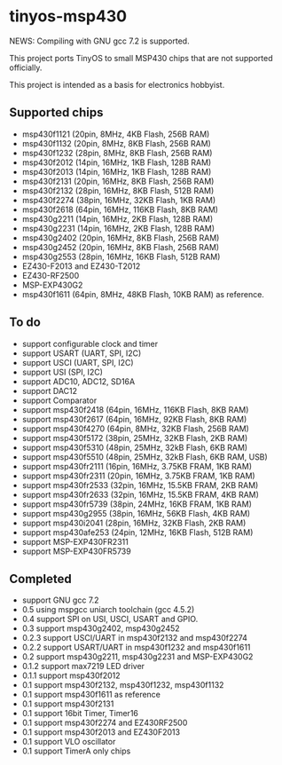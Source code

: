 tinyos-msp430
=============

NEWS: Compiling with GNU gcc 7.2 is supported.

This project ports TinyOS to small MSP430 chips that are not supported
officially.

This project is intended as a basis for electronics hobbyist.

Supported chips
---------------

* msp430f1121 (20pin, 8MHz, 4KB Flash, 256B RAM)
* msp430f1132 (20pin, 8MHz, 8KB Flash, 256B RAM)
* msp430f1232 (28pin, 8MHz, 8KB Flash, 256B RAM)
* msp430f2012 (14pin, 16MHz, 1KB Flash, 128B RAM)
* msp430f2013 (14pin, 16MHz, 1KB Flash, 128B RAM)
* msp430f2131 (20pin, 16MHz, 8KB Flash, 256B RAM)
* msp430f2132 (28pin, 16MHz, 8KB Flash, 512B RAM)
* msp430f2274 (38pin, 16MHz, 32KB Flash, 1KB RAM)
* msp430f2618 (64pin, 16MHz, 116KB Flash, 8KB RAM)
* msp430g2211 (14pin, 16MHz, 2KB Flash, 128B RAM)
* msp430g2231 (14pin, 16MHz, 2KB Flash, 128B RAM)
* msp430g2402 (20pin, 16MHz, 8KB Flash, 256B RAM)
* msp430g2452 (20pin, 16MHz, 8KB Flash, 256B RAM)
* msp430g2553 (28pin, 16MHz, 16KB Flash, 512B RAM)
* EZ430-F2013 and EZ430-T2012
* EZ430-RF2500
* MSP-EXP430G2
* msp430f1611 (64pin, 8MHz, 48KB Flash, 10KB RAM) as reference.

To do
-----

* support configurable clock and timer
* support USART (UART, SPI, I2C)
* support USCI (UART, SPI, I2C)
* support USI (SPI, I2C)
* support ADC10, ADC12, SD16A
* support DAC12
* support Comparator
* support msp430f2418 (64pin, 16MHz, 116KB Flash, 8KB RAM)
* support msp430f2617 (64pin, 16MHz, 92KB Flash, 8KB RAM)
* support msp430f4270 (64pin, 8MHz, 32KB Flash, 256B RAM)
* support msp430f5172 (38pin, 25MHz, 32KB Flash, 2KB RAM)
* support msp430f5310 (48pin, 25MHz, 32kB Flash, 6KB RAM)
* support msp430f5510 (48pin, 25MHz, 32kB Flash, 6KB RAM, USB)
* support msp430fr2111 (16pin, 16MHz, 3.75KB FRAM, 1KB RAM)
* support msp430fr2311 (20pin, 16MHz, 3.75KB FRAM, 1KB RAM)
* support msp430fr2533 (32pin, 16MHz, 15.5KB FRAM, 2KB RAM)
* support msp430fr2633 (32pin, 16MHz, 15.5KB FRAM, 4KB RAM)
* support msp430fr5739 (38pin, 24MHz, 16KB FRAM, 1KB RAM)
* support msp430g2955 (38pin, 16MHz, 56KB Flash, 4KB RAM)
* support msp430i2041 (28pin, 16MHz, 32KB Flash, 2KB RAM)
* support msp430afe253 (24pin, 12MHz, 16KB Flash, 512B RAM)
* support MSP-EXP430FR2311
* support MSP-EXP430FR5739

Completed
---------

* support GNU gcc 7.2
* 0.5 using mspgcc uniarch toolchain (gcc 4.5.2)
* 0.4 support SPI on USI, USCI, USART and GPIO.
* 0.3 support msp430g2402, msp430g2452
* 0.2.3 support USCI/UART in msp430f2132 and msp430f2274
* 0.2.2 support USART/UART in msp430f1232 and msp430f1611
* 0.2 support msp430g2211, msp430g2231 and MSP-EXP430G2
* 0.1.2 support max7219 LED driver
* 0.1.1 support msp430f2012
* 0.1 support msp430f2132, msp430f1232, msp430f1132
* 0.1 support msp430f1611 as reference
* 0.1 support msp430f2131
* 0.1 support 16bit Timer, Timer16
* 0.1 support msp430f2274 and EZ430RF2500
* 0.1 support msp430f2013 and EZ430F2013
* 0.1 support VLO oscillator
* 0.1 support TimerA only chips

